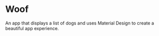 # Woof
An app that displays a list of dogs and uses Material Design to create a beautiful app experience.
